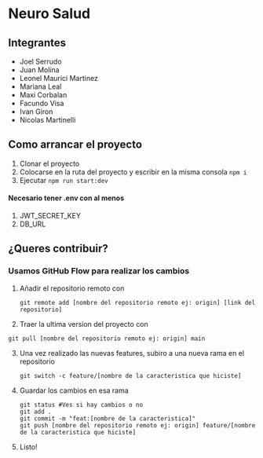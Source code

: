 
[circleci-image]: https://img.shields.io/circleci/build/github/nestjs/nest/master?token=abc123def456
[circleci-url]: https://circleci.com/gh/nestjs/nest
# Neuro Salud

## Integrantes

- Joel Serrudo
- Juan Molina
- Leonel Maurici Martinez
- Mariana Leal
- Maxi Corbalan
- Facundo Visa
- Ivan Giron
- Nicolas Martinelli

## Como arrancar el proyecto

1. Clonar el proyecto
2. Colocarse en la ruta del proyecto y escribir en la misma consola ``` npm i ``` 
3. Ejecutar ```npm run start:dev ```

#### Necesario tener .env con al menos

1. JWT_SECRET_KEY
2. DB_URL

## ¿Queres contribuir?
### Usamos GitHub Flow para realizar los cambios
1. Añadir el repositorio remoto con
   ```
   git remote add [nombre del repositorio remoto ej: origin] [link del repositorio]
   ```
2. Traer la ultima version del proyecto con
  ```
  git pull [nombre del repositorio remoto ej: origin] main
  ```
3. Una vez realizado las nuevas features, subiro a una nueva rama en el repositorio
   ```
   git switch -c feature/[nombre de la caracteristica que hiciste]
   ```
4. Guardar los cambios en esa rama
   ```
   git status #Ves si hay cambios o no
   git add .
   git commit -m "feat:[nombre de la caracteristica]"
   git push [nombre del repositorio remoto ej: origin] feature/[nombre de la caracteristica que hiciste]
   ```
5. Listo!
